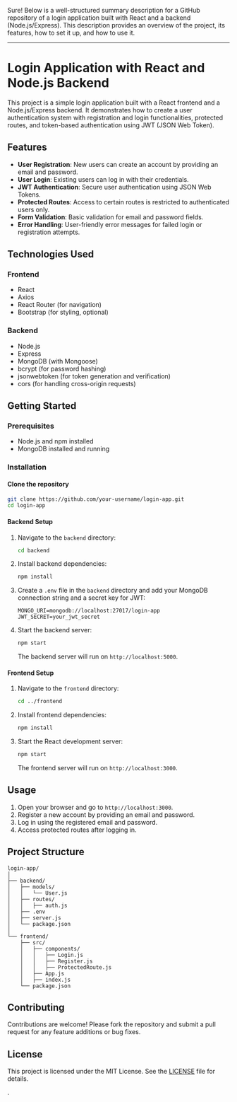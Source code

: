 Sure! Below is a well-structured summary description for a GitHub repository of a login application built with React and a backend (Node.js/Express). This description provides an overview of the project, its features, how to set it up, and how to use it.

---

# Login Application with React and Node.js Backend

This project is a simple login application built with a React frontend and a Node.js/Express backend. It demonstrates how to create a user authentication system with registration and login functionalities, protected routes, and token-based authentication using JWT (JSON Web Token).

## Features

- **User Registration**: New users can create an account by providing an email and password.
- **User Login**: Existing users can log in with their credentials.
- **JWT Authentication**: Secure user authentication using JSON Web Tokens.
- **Protected Routes**: Access to certain routes is restricted to authenticated users only.
- **Form Validation**: Basic validation for email and password fields.
- **Error Handling**: User-friendly error messages for failed login or registration attempts.

## Technologies Used

### Frontend
- React
- Axios
- React Router (for navigation)
- Bootstrap (for styling, optional)

### Backend
- Node.js
- Express
- MongoDB (with Mongoose)
- bcrypt (for password hashing)
- jsonwebtoken (for token generation and verification)
- cors (for handling cross-origin requests)

## Getting Started

### Prerequisites

- Node.js and npm installed
- MongoDB installed and running

### Installation

#### Clone the repository

```sh
git clone https://github.com/your-username/login-app.git
cd login-app
```

#### Backend Setup

1. Navigate to the `backend` directory:

    ```sh
    cd backend
    ```

2. Install backend dependencies:

    ```sh
    npm install
    ```

3. Create a `.env` file in the `backend` directory and add your MongoDB connection string and a secret key for JWT:

    ```
    MONGO_URI=mongodb://localhost:27017/login-app
    JWT_SECRET=your_jwt_secret
    ```

4. Start the backend server:

    ```sh
    npm start
    ```

   The backend server will run on `http://localhost:5000`.

#### Frontend Setup

1. Navigate to the `frontend` directory:

    ```sh
    cd ../frontend
    ```

2. Install frontend dependencies:

    ```sh
    npm install
    ```

3. Start the React development server:

    ```sh
    npm start
    ```

   The frontend server will run on `http://localhost:3000`.

## Usage

1. Open your browser and go to `http://localhost:3000`.
2. Register a new account by providing an email and password.
3. Log in using the registered email and password.
4. Access protected routes after logging in.

## Project Structure

```
login-app/
│
├── backend/
│   ├── models/
│   │   └── User.js
│   ├── routes/
│   │   ├── auth.js
│   ├── .env
│   ├── server.js
│   └── package.json
│
└── frontend/
    ├── src/
    │   ├── components/
    │   │   ├── Login.js
    │   │   ├── Register.js
    │   │   ├── ProtectedRoute.js
    │   ├── App.js
    │   ├── index.js
    └── package.json
```

## Contributing

Contributions are welcome! Please fork the repository and submit a pull request for any feature additions or bug fixes.

## License

This project is licensed under the MIT License. See the [LICENSE](LICENSE) file for details.

.
